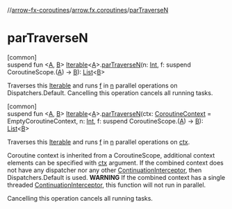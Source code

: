 //[arrow-fx-coroutines](../../index.md)/[arrow.fx.coroutines](index.md)/[parTraverseN](par-traverse-n.md)

# parTraverseN

[common]\
suspend fun &lt;[A](par-traverse-n.md), [B](par-traverse-n.md)&gt; [Iterable](https://kotlinlang.org/api/latest/jvm/stdlib/kotlin.collections/-iterable/index.html)&lt;[A](par-traverse-n.md)&gt;.[parTraverseN](par-traverse-n.md)(n: [Int](https://kotlinlang.org/api/latest/jvm/stdlib/kotlin/-int/index.html), f: suspend CoroutineScope.([A](par-traverse-n.md)) -&gt; [B](par-traverse-n.md)): [List](https://kotlinlang.org/api/latest/jvm/stdlib/kotlin.collections/-list/index.html)&lt;[B](par-traverse-n.md)&gt;

Traverses this [Iterable](https://kotlinlang.org/api/latest/jvm/stdlib/kotlin.collections/-iterable/index.html) and runs [f](par-traverse-n.md) in [n](par-traverse-n.md) parallel operations on Dispatchers.Default. Cancelling this operation cancels all running tasks.

[common]\
suspend fun &lt;[A](par-traverse-n.md), [B](par-traverse-n.md)&gt; [Iterable](https://kotlinlang.org/api/latest/jvm/stdlib/kotlin.collections/-iterable/index.html)&lt;[A](par-traverse-n.md)&gt;.[parTraverseN](par-traverse-n.md)(ctx: [CoroutineContext](https://kotlinlang.org/api/latest/jvm/stdlib/kotlin.coroutines/-coroutine-context/index.html) = EmptyCoroutineContext, n: [Int](https://kotlinlang.org/api/latest/jvm/stdlib/kotlin/-int/index.html), f: suspend CoroutineScope.([A](par-traverse-n.md)) -&gt; [B](par-traverse-n.md)): [List](https://kotlinlang.org/api/latest/jvm/stdlib/kotlin.collections/-list/index.html)&lt;[B](par-traverse-n.md)&gt;

Traverses this [Iterable](https://kotlinlang.org/api/latest/jvm/stdlib/kotlin.collections/-iterable/index.html) and runs [f](par-traverse-n.md) in [n](par-traverse-n.md) parallel operations on [ctx](par-traverse-n.md).

Coroutine context is inherited from a CoroutineScope, additional context elements can be specified with [ctx](par-traverse-n.md) argument. If the combined context does not have any dispatcher nor any other [ContinuationInterceptor](https://kotlinlang.org/api/latest/jvm/stdlib/kotlin.coroutines/-continuation-interceptor/index.html), then Dispatchers.Default is used. **WARNING** If the combined context has a single threaded [ContinuationInterceptor](https://kotlinlang.org/api/latest/jvm/stdlib/kotlin.coroutines/-continuation-interceptor/index.html), this function will not run in parallel.

Cancelling this operation cancels all running tasks.

